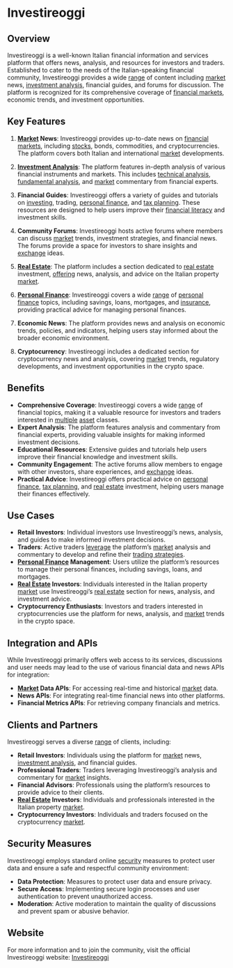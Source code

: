 # Investireoggi

## Overview
Investireoggi is a well-known Italian financial information and services platform that offers news, analysis, and resources for investors and traders. Established to cater to the needs of the Italian-speaking financial community, Investireoggi provides a wide [range](../r/range.md) of content including [market](../m/market.md) news, [investment analysis](../i/investment_analysis.md), financial guides, and forums for discussion. The platform is recognized for its comprehensive coverage of [financial markets](../f/financial_market.md), economic trends, and investment opportunities.

## Key Features
1. **[Market](../m/market.md) News**: Investireoggi provides up-to-date news on [financial markets](../f/financial_market.md), including [stocks](../s/stock.md), bonds, commodities, and cryptocurrencies. The platform covers both Italian and international [market](../m/market.md) developments.

2. **[Investment Analysis](../i/investment_analysis.md)**: The platform features in-depth analysis of various financial instruments and markets. This includes [technical analysis](../t/technical_analysis.md), [fundamental analysis](../f/fundamental_analysis.md), and [market](../m/market.md) commentary from financial experts.

3. **Financial Guides**: Investireoggi offers a variety of guides and tutorials on [investing](../i/investing.md), trading, [personal finance](../p/personal_finance_in_trading.md), and [tax planning](../t/tax_planning.md). These resources are designed to help users improve their [financial literacy](../f/financial_literacy.md) and investment skills.

4. **Community Forums**: Investireoggi hosts active forums where members can discuss [market](../m/market.md) trends, investment strategies, and financial news. The forums provide a space for investors to share insights and [exchange](../e/exchange.md) ideas.

5. **[Real Estate](../r/real_estate.md)**: The platform includes a section dedicated to [real estate](../r/real_estate.md) investment, [offering](../o/offering.md) news, analysis, and advice on the Italian property [market](../m/market.md).

6. **[Personal Finance](../p/personal_finance_in_trading.md)**: Investireoggi covers a wide [range](../r/range.md) of [personal finance](../p/personal_finance_in_trading.md) topics, including savings, loans, mortgages, and [insurance](../i/insurance.md), providing practical advice for managing personal finances.

7. **Economic News**: The platform provides news and analysis on economic trends, policies, and indicators, helping users stay informed about the broader economic environment.

8. **Cryptocurrency**: Investireoggi includes a dedicated section for cryptocurrency news and analysis, covering [market](../m/market.md) trends, regulatory developments, and investment opportunities in the crypto space.

## Benefits
- **Comprehensive Coverage**: Investireoggi covers a wide [range](../r/range.md) of financial topics, making it a valuable resource for investors and traders interested in [multiple](../m/multiple.md) [asset](../a/asset.md) classes.
- **Expert Analysis**: The platform features analysis and commentary from financial experts, providing valuable insights for making informed investment decisions.
- **Educational Resources**: Extensive guides and tutorials help users improve their financial knowledge and investment skills.
- **Community Engagement**: The active forums allow members to engage with other investors, share experiences, and [exchange](../e/exchange.md) ideas.
- **Practical Advice**: Investireoggi offers practical advice on [personal finance](../p/personal_finance_in_trading.md), [tax planning](../t/tax_planning.md), and [real estate](../r/real_estate.md) investment, helping users manage their finances effectively.

## Use Cases
- **Retail Investors**: Individual investors use Investireoggi’s news, analysis, and guides to make informed investment decisions.
- **Traders**: Active traders [leverage](../l/leverage.md) the platform’s [market](../m/market.md) analysis and commentary to develop and refine their [trading strategies](../t/trading_strategies.md).
- **[Personal Finance](../p/personal_finance_in_trading.md) Management**: Users utilize the platform’s resources to manage their personal finances, including savings, loans, and mortgages.
- **[Real Estate](../r/real_estate.md) Investors**: Individuals interested in the Italian property [market](../m/market.md) use Investireoggi’s [real estate](../r/real_estate.md) section for news, analysis, and investment advice.
- **Cryptocurrency Enthusiasts**: Investors and traders interested in cryptocurrencies use the platform for news, analysis, and [market](../m/market.md) trends in the crypto space.

## Integration and APIs
While Investireoggi primarily offers web access to its services, discussions and user needs may lead to the use of various financial data and news APIs for integration:
- **[Market](../m/market.md) Data APIs**: For accessing real-time and historical [market](../m/market.md) data.
- **News APIs**: For integrating real-time financial news into other platforms.
- **Financial Metrics APIs**: For retrieving company financials and metrics.

## Clients and Partners
Investireoggi serves a diverse [range](../r/range.md) of clients, including:
- **Retail Investors**: Individuals using the platform for [market](../m/market.md) news, [investment analysis](../i/investment_analysis.md), and financial guides.
- **Professional Traders**: Traders leveraging Investireoggi’s analysis and commentary for [market](../m/market.md) insights.
- **Financial Advisors**: Professionals using the platform’s resources to provide advice to their clients.
- **[Real Estate](../r/real_estate.md) Investors**: Individuals and professionals interested in the Italian property [market](../m/market.md).
- **Cryptocurrency Investors**: Individuals and traders focused on the cryptocurrency [market](../m/market.md).

## Security Measures
Investireoggi employs standard online [security](../s/security.md) measures to protect user data and ensure a safe and respectful community environment:
- **Data Protection**: Measures to protect user data and ensure privacy.
- **Secure Access**: Implementing secure login processes and user authentication to prevent unauthorized access.
- **Moderation**: Active moderation to maintain the quality of discussions and prevent spam or abusive behavior.

## Website
For more information and to join the community, visit the official Investireoggi website: [Investireoggi](https://www.investireoggi.it/)